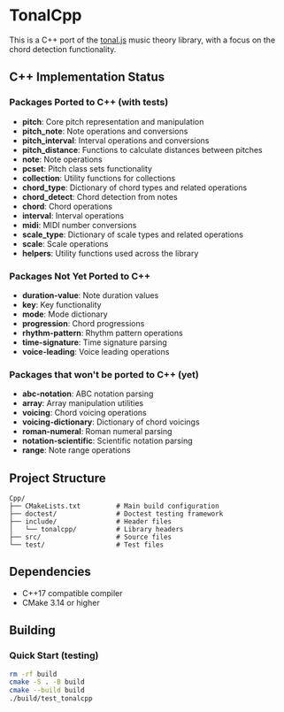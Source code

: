 # TonalCpp

This is a C++ port of the [tonal.js](https://github.com/tonaljs/tonal) music theory library, with a focus on the chord detection functionality.

## C++ Implementation Status

### Packages Ported to C++ (with tests)
- **pitch**: Core pitch representation and manipulation
- **pitch_note**: Note operations and conversions
- **pitch_interval**: Interval operations and conversions
- **pitch_distance**: Functions to calculate distances between pitches
- **note**: Note operations
- **pcset**: Pitch class sets functionality
- **collection**: Utility functions for collections
- **chord_type**: Dictionary of chord types and related operations
- **chord_detect**: Chord detection from notes
- **chord**: Chord operations
- **interval**: Interval operations
- **midi**: MIDI number conversions
- **scale_type**: Dictionary of scale types and related operations
- **scale**: Scale operations
- **helpers**: Utility functions used across the library

### Packages Not Yet Ported to C++
- **duration-value**: Note duration values
- **key**: Key functionality
- **mode**: Mode dictionary
- **progression**: Chord progressions
- **rhythm-pattern**: Rhythm pattern operations
- **time-signature**: Time signature parsing
- **voice-leading**: Voice leading operations


### Packages that won't be ported to C++ (yet)
- **abc-notation**: ABC notation parsing
- **array**: Array manipulation utilities
- **voicing**: Chord voicing operations
- **voicing-dictionary**: Dictionary of chord voicings
- **roman-numeral**: Roman numeral parsing
- **notation-scientific**: Scientific notation parsing
- **range**: Note range operations


## Project Structure

```
Cpp/
├── CMakeLists.txt         # Main build configuration
├── doctest/               # Doctest testing framework 
├── include/               # Header files 
│   └── tonalcpp/          # Library headers
├── src/                   # Source files
└── test/                  # Test files
```

## Dependencies

- C++17 compatible compiler
- CMake 3.14 or higher

## Building

### Quick Start (testing)

```bash
rm -rf build
cmake -S . -B build
cmake --build build
./build/test_tonalcpp
```